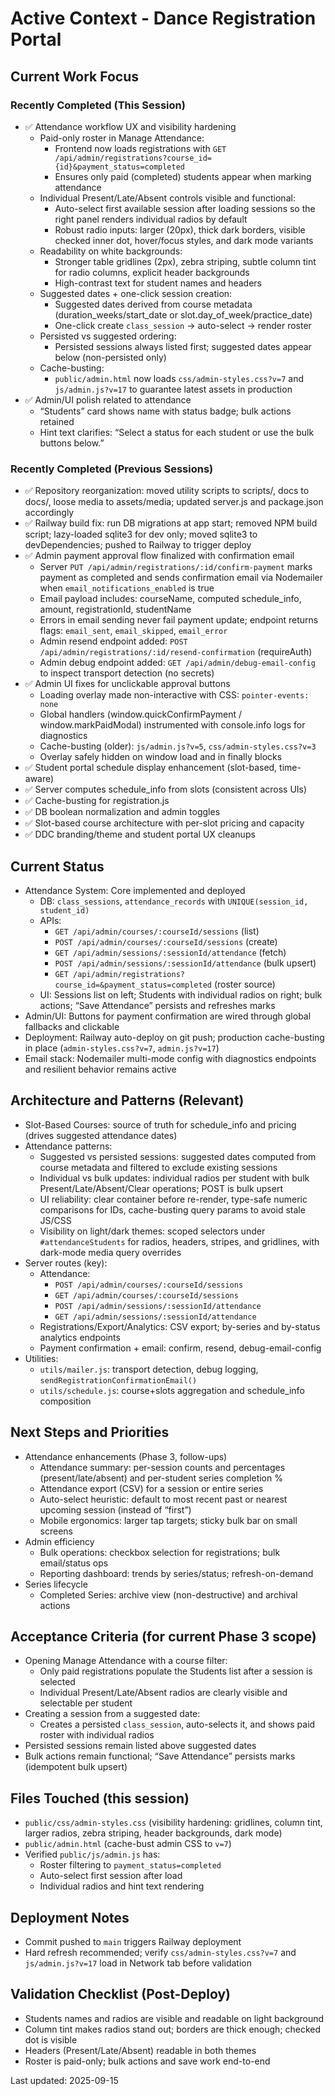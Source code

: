 # Active Context - Dance Registration Portal

## Current Work Focus

### Recently Completed (This Session)
- ✅ Attendance workflow UX and visibility hardening
  - Paid-only roster in Manage Attendance:
    - Frontend now loads registrations with `GET /api/admin/registrations?course_id={id}&payment_status=completed`
    - Ensures only paid (completed) students appear when marking attendance
  - Individual Present/Late/Absent controls visible and functional:
    - Auto-select first available session after loading sessions so the right panel renders individual radios by default
    - Robust radio inputs: larger (20px), thick dark borders, visible checked inner dot, hover/focus styles, and dark mode variants
  - Readability on white backgrounds:
    - Stronger table gridlines (2px), zebra striping, subtle column tint for radio columns, explicit header backgrounds
    - High-contrast text for student names and headers
  - Suggested dates + one-click session creation:
    - Suggested dates derived from course metadata (duration_weeks/start_date or slot.day_of_week/practice_date)
    - One-click create `class_session` → auto-select → render roster
  - Persisted vs suggested ordering:
    - Persisted sessions always listed first; suggested dates appear below (non-persisted only)
  - Cache-busting:
    - `public/admin.html` now loads `css/admin-styles.css?v=7` and `js/admin.js?v=17` to guarantee latest assets in production
- ✅ Admin/UI polish related to attendance
  - “Students” card shows name with status badge; bulk actions retained
  - Hint text clarifies: “Select a status for each student or use the bulk buttons below.”

### Recently Completed (Previous Sessions)
- ✅ Repository reorganization: moved utility scripts to scripts/, docs to docs/, loose media to assets/media; updated server.js and package.json accordingly
- ✅ Railway build fix: run DB migrations at app start; removed NPM build script; lazy-loaded sqlite3 for dev only; moved sqlite3 to devDependencies; pushed to Railway to trigger deploy
- ✅ Admin payment approval flow finalized with confirmation email
  - Server `PUT /api/admin/registrations/:id/confirm-payment` marks payment as completed and sends confirmation email via Nodemailer when `email_notifications_enabled` is true
  - Email payload includes: courseName, computed schedule_info, amount, registrationId, studentName
  - Errors in email sending never fail payment update; endpoint returns flags: `email_sent`, `email_skipped`, `email_error`
  - Admin resend endpoint added: `POST /api/admin/registrations/:id/resend-confirmation` (requireAuth)
  - Admin debug endpoint added: `GET /api/admin/debug-email-config` to inspect transport detection (no secrets)
- ✅ Admin UI fixes for unclickable approval buttons
  - Loading overlay made non-interactive with CSS: `pointer-events: none`
  - Global handlers (window.quickConfirmPayment / window.markPaidModal) instrumented with console.info logs for diagnostics
  - Cache-busting (older): `js/admin.js?v=5`, `css/admin-styles.css?v=3`
  - Overlay safely hidden on window load and in finally blocks
- ✅ Student portal schedule display enhancement (slot-based, time-aware)
- ✅ Server computes schedule_info from slots (consistent across UIs)
- ✅ Cache-busting for registration.js
- ✅ DB boolean normalization and admin toggles
- ✅ Slot-based course architecture with per-slot pricing and capacity
- ✅ DDC branding/theme and student portal UX cleanups

## Current Status
- Attendance System: Core implemented and deployed
  - DB: `class_sessions`, `attendance_records` with `UNIQUE(session_id, student_id)`
  - APIs:
    - `GET /api/admin/courses/:courseId/sessions` (list)
    - `POST /api/admin/courses/:courseId/sessions` (create)
    - `GET /api/admin/sessions/:sessionId/attendance` (fetch)
    - `POST /api/admin/sessions/:sessionId/attendance` (bulk upsert)
    - `GET /api/admin/registrations?course_id=&payment_status=completed` (roster source)
  - UI: Sessions list on left; Students with individual radios on right; bulk actions; “Save Attendance” persists and refreshes marks
- Admin/UI: Buttons for payment confirmation are wired through global fallbacks and clickable
- Deployment: Railway auto-deploy on git push; production cache-busting in place (`admin-styles.css?v=7`, `admin.js?v=17`)
- Email stack: Nodemailer multi-mode config with diagnostics endpoints and resilient behavior remains active

## Architecture and Patterns (Relevant)
- Slot-Based Courses: source of truth for schedule_info and pricing (drives suggested attendance dates)
- Attendance patterns:
  - Suggested vs persisted sessions: suggested dates computed from course metadata and filtered to exclude existing sessions
  - Individual vs bulk updates: individual radios per student with bulk Present/Late/Absent/Clear operations; POST is bulk upsert
  - UI reliability: clear container before re-render, type-safe numeric comparisons for IDs, cache-busting query params to avoid stale JS/CSS
  - Visibility on light/dark themes: scoped selectors under `#attendanceStudents` for radios, headers, stripes, and gridlines, with dark-mode media query overrides
- Server routes (key):
  - Attendance:
    - `POST /api/admin/courses/:courseId/sessions`
    - `GET /api/admin/courses/:courseId/sessions`
    - `POST /api/admin/sessions/:sessionId/attendance`
    - `GET /api/admin/sessions/:sessionId/attendance`
  - Registrations/Export/Analytics: CSV export; by-series and by-status analytics endpoints
  - Payment confirmation + email: confirm, resend, debug-email-config
- Utilities:
  - `utils/mailer.js`: transport detection, debug logging, `sendRegistrationConfirmationEmail()`
  - `utils/schedule.js`: course+slots aggregation and schedule_info composition

## Next Steps and Priorities
- Attendance enhancements (Phase 3, follow-ups)
  - Attendance summary: per-session counts and percentages (present/late/absent) and per-student series completion %
  - Attendance export (CSV) for a session or entire series
  - Auto-select heuristic: default to most recent past or nearest upcoming session (instead of “first”)
  - Mobile ergonomics: larger tap targets; sticky bulk bar on small screens
- Admin efficiency
  - Bulk operations: checkbox selection for registrations; bulk email/status ops
  - Reporting dashboard: trends by series/status; refresh-on-demand
- Series lifecycle
  - Completed Series: archive view (non-destructive) and archival actions

## Acceptance Criteria (for current Phase 3 scope)
- Opening Manage Attendance with a course filter:
  - Only paid registrations populate the Students list after a session is selected
  - Individual Present/Late/Absent radios are clearly visible and selectable per student
- Creating a session from a suggested date:
  - Creates a persisted `class_session`, auto-selects it, and shows paid roster with individual radios
- Persisted sessions remain listed above suggested dates
- Bulk actions remain functional; “Save Attendance” persists marks (idempotent bulk upsert)

## Files Touched (this session)
- `public/css/admin-styles.css` (visibility hardening: gridlines, column tint, larger radios, zebra striping, header backgrounds, dark mode)
- `public/admin.html` (cache-bust admin CSS to `v=7`)
- Verified `public/js/admin.js` has:
  - Roster filtering to `payment_status=completed`
  - Auto-select first session after load
  - Individual radios and hint text rendering

## Deployment Notes
- Commit pushed to `main` triggers Railway deployment
- Hard refresh recommended; verify `css/admin-styles.css?v=7` and `js/admin.js?v=17` load in Network tab before validation

## Validation Checklist (Post-Deploy)
- Students names and radios are visible and readable on light background
- Column tint makes radios stand out; borders are thick enough; checked dot is visible
- Headers (Present/Late/Absent) readable in both themes
- Roster is paid-only; bulk actions and save work end-to-end

Last updated: 2025-09-15
